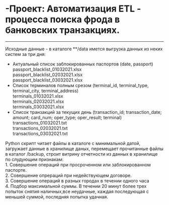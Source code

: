 # -Проект: Автоматизация ETL - процесса поиска фрода в банковских транзакциях.
---
Исходные данные -  в каталоге **/data  имется выгрузка данных из неких систем за три дня:
- Актуальный список заблокированных паспортов
(date, passport)<br>
passport_blacklist_01032021.xlsx<br>
passport_blacklist_02032021.xlsx<br>
passport_blacklist_03032021.xlsx
- Список терминалов полным срезом (terminal_id, terminal_type, terminal_city, terminal_address)<br>
terminals_01032021.xlsx<br>
terminals_02032021.xlsx <br>
terminals_03032021.xlsx
- Список транзакций за текущих день (transaction_id; transaction_date; amount; card_num; oper_type; oper_result; terminal)<br>
transactions_01032021.txt  <br>
transactions_02032021.txt <br>
transactions_03032021.txt
</p>Python скрипт читает файлы в каталоге с минимальной датой, загружает данные в хранилище даных, перемещает прочитанные файлы в каталог /backup, строит витрину отчетности из данных в хранилище по слудующим признакам:<br>
1. Совершение операций при просроченном или заблокированном паспорте.</br>
2. Совершение опрераций при недействующем договоре.</br>
3. Совершение операций в разных городах в течении одного часа</br>
4. Подбор максимальной суммы. В течении 20 минут более трех попыток снятия наличных,все неудачные, каждая последующая с меньшей суммой, последняя попытка удачная. <br>
